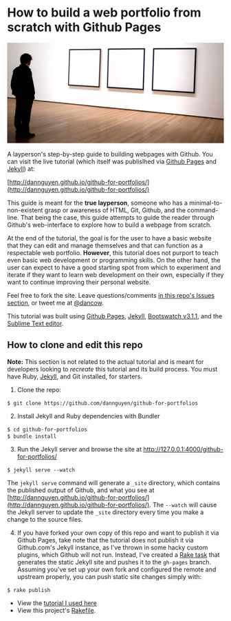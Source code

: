 # How to build a web portfolio from scratch with Github Pages

<a href="http://dannguyen.github.io/github-for-portfolios">![at the moma](/images/main-logo.jpg)</a>

A layperson's step-by-step guide to building webpages with Github. You can visit the live tutorial (which itself was publislhed via [Github Pages](https://pages.github.com/) and [Jekyll](http://jekyllrb.com/)) at:

[http://dannguyen.github.io/github-for-portfolios/](http://dannguyen.github.io/github-for-portfolios/)


This guide is meant for the __true layperson__, someone who has a minimal-to-non-existent grasp or awareness of HTML, Git, Github, and the command-line. That being the case, this guide attempts to guide the reader through Github's web-interface to explore how to build a webpage from scratch.

At the end of the tutorial, the goal is for the user to have a basic website that they can edit and manage themselves and that can function as a respectable web portfolio. __However__, this tutorial does not purport to teach even basic web development or programming skills. On the other hand, the user can expect to have a good starting spot from which to experiment and iterate if they want to learn web development on their own, especially if they want to continue improving their personal website.

Feel free to fork the site. Leave questions/comments [in this repo's Issues section](https://github.com/dannguyen/github-for-portfolios/issues), or tweet me at [@dancow](//twitter.com/dancow).

This tutorial was built using [Github Pages](https://pages.github.com/), [Jekyll](http://jekyllrb.com/), [Bootswatch v3.1.1](http://bootswatch.com/), and the [Sublime Text editor](http://www.sublimetext.com/).


## How to clone and edit this repo

__Note:__ This section is not related to the actual tutorial and is meant for developers looking to _recreate_ this tutorial and its build process. You must have Ruby, [Jekyll](http://jekyllrb.com/), and Git installed, for starters.


1. Clone the repo:
  ~~~
  $ git clone https://github.com/dannguyen/github-for-portfolios
  ~~~

2. Install Jekyll and Ruby dependencies with Bundler
  ~~~
  $ cd github-for-portfolios
  $ bundle install
  ~~~

3. Run the Jekyll server and browse the site at http://127.0.0.1:4000/github-for-portfolios/
  ~~~
 $ jekyll serve --watch
  ~~~

  The `jekyll serve` command will generate a `_site` directory, which contains the published output of Github, and what you see at [http://dannguyen.github.io/github-for-portfolios/](http://dannguyen.github.io/github-for-portfolios/). The `--watch` will cause the Jekyll server to update the `_site` directory every time you make a change to the source files.

4. If you have forked your own copy of this repo and want to publish it via Github Pages, take note that the tutorial does not publish it via Github.com's Jekyll instance, as I've thrown in some hacky custom plugins, which Github will not run. Instead, I've created a [Rake task](Rakefile) that generates the static Jekyll site and pushes it to the `gh-pages` branch. Assuming you've set up your own fork and configured the remote and upstream properly, you can push static site changes simply with:
  ~~~
  $ rake publish
  ~~~

  - View the [tutorial I used here](http://blog.nitrous.io/2013/08/30/using-jekyll-plugins-on-github-pages.html)
  - View this project's [Rakefile](Rakefile).
